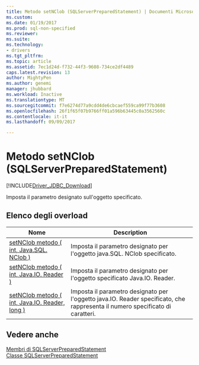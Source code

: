 ```yaml
---
title: Metodo setNClob (SQLServerPreparedStatement) | Documenti Microsoft
ms.custom: 
ms.date: 01/19/2017
ms.prod: sql-non-specified
ms.reviewer: 
ms.suite: 
ms.technology:
- drivers
ms.tgt_pltfrm: 
ms.topic: article
ms.assetid: 7ec1d24d-f732-44f3-9608-734ce2df4489
caps.latest.revision: 13
author: MightyPen
ms.author: genemi
manager: jhubbard
ms.workload: Inactive
ms.translationtype: MT
ms.sourcegitcommit: f7e6274d77a9cdd4de6cbcaef559ca99f77b3608
ms.openlocfilehash: 26f1f65f07b9766ff01a596b63445c0a3562560c
ms.contentlocale: it-it
ms.lasthandoff: 09/09/2017

---
```

# <a name="setnclob-method-sqlserverpreparedstatement"></a>Metodo setNClob (SQLServerPreparedStatement)
[!INCLUDE[Driver_JDBC_Download](../../../includes/driver_jdbc_download.md)]

  Imposta il parametro designato sull'oggetto specificato.  
  
## <a name="overload-list"></a>Elenco degli overload  
  
|Nome|Description|  
|----------|-----------------|  
|[setNClob metodo &#40; int, Java.SQL. NClob &#41;](../../../connect/jdbc/reference/setnclob-method-int-java-sql-nclob.md)|Imposta il parametro designato per l'oggetto java.SQL. NClob specificato.|  
|[setNClob metodo &#40; int, Java.IO. Reader &#41;](../../../connect/jdbc/reference/setnclob-method-int-java-io-reader.md)|Imposta il parametro designato per l'oggetto specificato Java.IO. Reader.|  
|[setNClob metodo &#40; int, Java.IO. Reader, long &#41;](../../../connect/jdbc/reference/setnclob-method-int-java-io-reader-long.md)|Imposta il parametro designato per l'oggetto java.IO. Reader specificato, che rappresenta il numero specificato di caratteri.|  
  
## <a name="see-also"></a>Vedere anche  
 [Membri di SQLServerPreparedStatement](../../../connect/jdbc/reference/sqlserverpreparedstatement-members.md)   
 [Classe SQLServerPreparedStatement](../../../connect/jdbc/reference/sqlserverpreparedstatement-class.md)  
  
  

